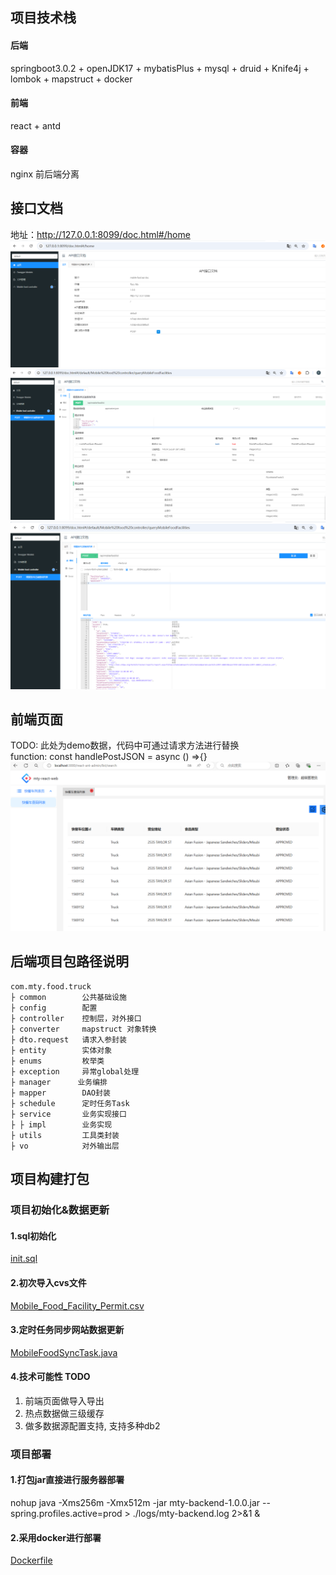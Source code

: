 ## 项目技术栈
#### 后端
 springboot3.0.2 + openJDK17 + mybatisPlus + mysql + druid + Knife4j + lombok + mapstruct + docker
#### 前端
 react + antd
#### 容器
 nginx 前后端分离

## 接口文档
地址：http://127.0.0.1:8099/doc.html#/home
![1725326285394.png](images%2F1725326285394.png)
![1725326325628.png](images%2F1725326325628.png)
![1725326221688.png](images%2F1725326221688.png)

## 前端页面
TODO: 此处为demo数据，代码中可通过请求方法进行替换<br>
function: const handlePostJSON = async () =>{}
![1725326575143.png](images%2F1725326575143.png)

## 后端项目包路径说明
```
com.mty.food.truck
├ common        公共基础设施
├ config        配置
├ controller    控制层，对外接口
├ converter     mapstruct 对象转换
├ dto.request   请求入参封装
├ entity        实体对象
├ enums         枚举类
├ exception     异常global处理
├ manager      业务编排
├ mapper        DAO封装
├ schedule      定时任务Task
├ service       业务实现接口
├ ├ impl        业务实现
├ utils         工具类封装
├ vo            对外输出层
```

## 项目构建打包
### 项目初始化&数据更新
#### 1.sql初始化
[init.sql](src%2Fmain%2Fresources%2Fsql%2Finit.sql)
#### 2.初次导入cvs文件
[Mobile_Food_Facility_Permit.csv](src%2Fmain%2Fresources%2Ffile%2FMobile_Food_Facility_Permit.csv)
#### 3.定时任务同步网站数据更新
[MobileFoodSyncTask.java](src%2Fmain%2Fjava%2Fcom%2Fmty%2Ffood%2Ftruck%2Fschedule%2FMobileFoodSyncTask.java)

#### 4.技术可能性 TODO
1. 前端页面做导入导出 <br />
2. 热点数据做三级缓存 <br />
3. 做多数据源配置支持, 支持多种db2 <br />

### 项目部署
#### 1.打包jar直接进行服务器部署
 nohup java -Xms256m -Xmx512m -jar mty-backend-1.0.0.jar --spring.profiles.active=prod > ./logs/mty-backend.log 2>&1 &
#### 2.采用docker进行部署
[Dockerfile](Dockerfile)